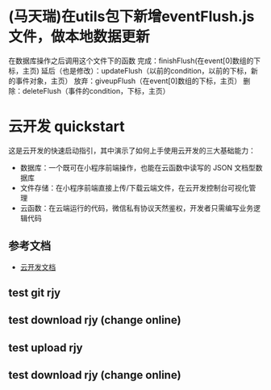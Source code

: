 # (马天瑞)在utils包下新增eventFlush.js文件，做本地数据更新
  在数据库操作之后调用这个文件下的函数
  完成：finishFlush(在event[0]数组的下标，主页)
  延后（也是修改）：updateFlush（以前的condition，以前的下标，新的事件对象，主页）
  放弃：giveupFlush（在event[0]数组的下标，主页）
  删除：deleteFlush（事件的condition，下标，主页）
# 云开发 quickstart

这是云开发的快速启动指引，其中演示了如何上手使用云开发的三大基础能力：

- 数据库：一个既可在小程序前端操作，也能在云函数中读写的 JSON 文档型数据库
- 文件存储：在小程序前端直接上传/下载云端文件，在云开发控制台可视化管理
- 云函数：在云端运行的代码，微信私有协议天然鉴权，开发者只需编写业务逻辑代码

## 参考文档

- [云开发文档](https://developers.weixin.qq.com/miniprogram/dev/wxcloud/basis/getting-started.html)

## test git rjy

## test download rjy (change online)

## test upload rjy

## test download rjy (change online)

